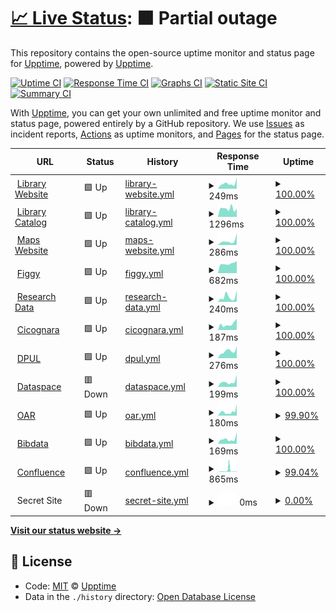 # [📈 Live Status](https://demo.upptime.js.org): <!--live status--> **🟧 Partial outage**

This repository contains the open-source uptime monitor and status page for [Upptime](https://upptime.js.org), powered by [Upptime](https://github.com/upptime/upptime).

[![Uptime CI](https://github.com/koj-co/upptime/workflows/Uptime%20CI/badge.svg)](https://github.com/koj-co/upptime/actions?query=workflow%3A%22Uptime+CI%22)
[![Response Time CI](https://github.com/koj-co/upptime/workflows/Response%20Time%20CI/badge.svg)](https://github.com/koj-co/upptime/actions?query=workflow%3A%22Response+Time+CI%22)
[![Graphs CI](https://github.com/koj-co/upptime/workflows/Graphs%20CI/badge.svg)](https://github.com/koj-co/upptime/actions?query=workflow%3A%22Graphs+CI%22)
[![Static Site CI](https://github.com/koj-co/upptime/workflows/Static%20Site%20CI/badge.svg)](https://github.com/koj-co/upptime/actions?query=workflow%3A%22Static+Site+CI%22)
[![Summary CI](https://github.com/koj-co/upptime/workflows/Summary%20CI/badge.svg)](https://github.com/koj-co/upptime/actions?query=workflow%3A%22Summary+CI%22)

With [Upptime](https://upptime.js.org), you can get your own unlimited and free uptime monitor and status page, powered entirely by a GitHub repository. We use [Issues](https://github.com/upptime/upptime/issues) as incident reports, [Actions](https://github.com/upptime/upptime/actions) as uptime monitors, and [Pages](https://demo.upptime.js.org) for the status page.

<!--start: status pages-->
<!-- This summary is generated by Upptime (https://github.com/upptime/upptime) -->
<!-- Do not edit this manually, your changes will be overwritten -->
<!-- prettier-ignore -->
| URL | Status | History | Response Time | Uptime |
| --- | ------ | ------- | ------------- | ------ |
| <img alt="" src="https://favicons.githubusercontent.com/library.princeton.edu" height="13"> [Library Website](https://library.princeton.edu) | 🟩 Up | [library-website.yml](https://github.com/pulibrary/uptime/commits/master/history/library-website.yml) | <details><summary><img alt="Response time graph" src="./graphs/library-website/response-time-week.png" height="20"> 249ms</summary><br><a href="https://pulibrary.github.io/history/library-website"><img alt="Response time 264" src="https://img.shields.io/endpoint?url=https%3A%2F%2Fraw.githubusercontent.com%2Fpulibrary%2Fuptime%2Fmaster%2Fapi%2Flibrary-website%2Fresponse-time.json"></a><br><a href="https://pulibrary.github.io/history/library-website"><img alt="24-hour response time 538" src="https://img.shields.io/endpoint?url=https%3A%2F%2Fraw.githubusercontent.com%2Fpulibrary%2Fuptime%2Fmaster%2Fapi%2Flibrary-website%2Fresponse-time-day.json"></a><br><a href="https://pulibrary.github.io/history/library-website"><img alt="7-day response time 249" src="https://img.shields.io/endpoint?url=https%3A%2F%2Fraw.githubusercontent.com%2Fpulibrary%2Fuptime%2Fmaster%2Fapi%2Flibrary-website%2Fresponse-time-week.json"></a><br><a href="https://pulibrary.github.io/history/library-website"><img alt="30-day response time 264" src="https://img.shields.io/endpoint?url=https%3A%2F%2Fraw.githubusercontent.com%2Fpulibrary%2Fuptime%2Fmaster%2Fapi%2Flibrary-website%2Fresponse-time-month.json"></a><br><a href="https://pulibrary.github.io/history/library-website"><img alt="1-year response time 264" src="https://img.shields.io/endpoint?url=https%3A%2F%2Fraw.githubusercontent.com%2Fpulibrary%2Fuptime%2Fmaster%2Fapi%2Flibrary-website%2Fresponse-time-year.json"></a></details> | <details><summary><a href="https://pulibrary.github.io/history/library-website">100.00%</a></summary><a href="https://pulibrary.github.io/history/library-website"><img alt="All-time uptime 100.00%" src="https://img.shields.io/endpoint?url=https%3A%2F%2Fraw.githubusercontent.com%2Fpulibrary%2Fuptime%2Fmaster%2Fapi%2Flibrary-website%2Fuptime.json"></a><br><a href="https://pulibrary.github.io/history/library-website"><img alt="24-hour uptime 100.00%" src="https://img.shields.io/endpoint?url=https%3A%2F%2Fraw.githubusercontent.com%2Fpulibrary%2Fuptime%2Fmaster%2Fapi%2Flibrary-website%2Fuptime-day.json"></a><br><a href="https://pulibrary.github.io/history/library-website"><img alt="7-day uptime 100.00%" src="https://img.shields.io/endpoint?url=https%3A%2F%2Fraw.githubusercontent.com%2Fpulibrary%2Fuptime%2Fmaster%2Fapi%2Flibrary-website%2Fuptime-week.json"></a><br><a href="https://pulibrary.github.io/history/library-website"><img alt="30-day uptime 100.00%" src="https://img.shields.io/endpoint?url=https%3A%2F%2Fraw.githubusercontent.com%2Fpulibrary%2Fuptime%2Fmaster%2Fapi%2Flibrary-website%2Fuptime-month.json"></a><br><a href="https://pulibrary.github.io/history/library-website"><img alt="1-year uptime 100.00%" src="https://img.shields.io/endpoint?url=https%3A%2F%2Fraw.githubusercontent.com%2Fpulibrary%2Fuptime%2Fmaster%2Fapi%2Flibrary-website%2Fuptime-year.json"></a></details>
| <img alt="" src="https://favicons.githubusercontent.com/catalog.princeton.edu" height="13"> [Library Catalog](https://catalog.princeton.edu) | 🟩 Up | [library-catalog.yml](https://github.com/pulibrary/uptime/commits/master/history/library-catalog.yml) | <details><summary><img alt="Response time graph" src="./graphs/library-catalog/response-time-week.png" height="20"> 1296ms</summary><br><a href="https://pulibrary.github.io/history/library-catalog"><img alt="Response time 1412" src="https://img.shields.io/endpoint?url=https%3A%2F%2Fraw.githubusercontent.com%2Fpulibrary%2Fuptime%2Fmaster%2Fapi%2Flibrary-catalog%2Fresponse-time.json"></a><br><a href="https://pulibrary.github.io/history/library-catalog"><img alt="24-hour response time 1301" src="https://img.shields.io/endpoint?url=https%3A%2F%2Fraw.githubusercontent.com%2Fpulibrary%2Fuptime%2Fmaster%2Fapi%2Flibrary-catalog%2Fresponse-time-day.json"></a><br><a href="https://pulibrary.github.io/history/library-catalog"><img alt="7-day response time 1296" src="https://img.shields.io/endpoint?url=https%3A%2F%2Fraw.githubusercontent.com%2Fpulibrary%2Fuptime%2Fmaster%2Fapi%2Flibrary-catalog%2Fresponse-time-week.json"></a><br><a href="https://pulibrary.github.io/history/library-catalog"><img alt="30-day response time 1412" src="https://img.shields.io/endpoint?url=https%3A%2F%2Fraw.githubusercontent.com%2Fpulibrary%2Fuptime%2Fmaster%2Fapi%2Flibrary-catalog%2Fresponse-time-month.json"></a><br><a href="https://pulibrary.github.io/history/library-catalog"><img alt="1-year response time 1412" src="https://img.shields.io/endpoint?url=https%3A%2F%2Fraw.githubusercontent.com%2Fpulibrary%2Fuptime%2Fmaster%2Fapi%2Flibrary-catalog%2Fresponse-time-year.json"></a></details> | <details><summary><a href="https://pulibrary.github.io/history/library-catalog">100.00%</a></summary><a href="https://pulibrary.github.io/history/library-catalog"><img alt="All-time uptime 99.92%" src="https://img.shields.io/endpoint?url=https%3A%2F%2Fraw.githubusercontent.com%2Fpulibrary%2Fuptime%2Fmaster%2Fapi%2Flibrary-catalog%2Fuptime.json"></a><br><a href="https://pulibrary.github.io/history/library-catalog"><img alt="24-hour uptime 100.00%" src="https://img.shields.io/endpoint?url=https%3A%2F%2Fraw.githubusercontent.com%2Fpulibrary%2Fuptime%2Fmaster%2Fapi%2Flibrary-catalog%2Fuptime-day.json"></a><br><a href="https://pulibrary.github.io/history/library-catalog"><img alt="7-day uptime 100.00%" src="https://img.shields.io/endpoint?url=https%3A%2F%2Fraw.githubusercontent.com%2Fpulibrary%2Fuptime%2Fmaster%2Fapi%2Flibrary-catalog%2Fuptime-week.json"></a><br><a href="https://pulibrary.github.io/history/library-catalog"><img alt="30-day uptime 99.92%" src="https://img.shields.io/endpoint?url=https%3A%2F%2Fraw.githubusercontent.com%2Fpulibrary%2Fuptime%2Fmaster%2Fapi%2Flibrary-catalog%2Fuptime-month.json"></a><br><a href="https://pulibrary.github.io/history/library-catalog"><img alt="1-year uptime 99.92%" src="https://img.shields.io/endpoint?url=https%3A%2F%2Fraw.githubusercontent.com%2Fpulibrary%2Fuptime%2Fmaster%2Fapi%2Flibrary-catalog%2Fuptime-year.json"></a></details>
| <img alt="" src="https://favicons.githubusercontent.com/maps.princeton.edu" height="13"> [Maps Website](https://maps.princeton.edu) | 🟩 Up | [maps-website.yml](https://github.com/pulibrary/uptime/commits/master/history/maps-website.yml) | <details><summary><img alt="Response time graph" src="./graphs/maps-website/response-time-week.png" height="20"> 286ms</summary><br><a href="https://pulibrary.github.io/history/maps-website"><img alt="Response time 422" src="https://img.shields.io/endpoint?url=https%3A%2F%2Fraw.githubusercontent.com%2Fpulibrary%2Fuptime%2Fmaster%2Fapi%2Fmaps-website%2Fresponse-time.json"></a><br><a href="https://pulibrary.github.io/history/maps-website"><img alt="24-hour response time 832" src="https://img.shields.io/endpoint?url=https%3A%2F%2Fraw.githubusercontent.com%2Fpulibrary%2Fuptime%2Fmaster%2Fapi%2Fmaps-website%2Fresponse-time-day.json"></a><br><a href="https://pulibrary.github.io/history/maps-website"><img alt="7-day response time 286" src="https://img.shields.io/endpoint?url=https%3A%2F%2Fraw.githubusercontent.com%2Fpulibrary%2Fuptime%2Fmaster%2Fapi%2Fmaps-website%2Fresponse-time-week.json"></a><br><a href="https://pulibrary.github.io/history/maps-website"><img alt="30-day response time 422" src="https://img.shields.io/endpoint?url=https%3A%2F%2Fraw.githubusercontent.com%2Fpulibrary%2Fuptime%2Fmaster%2Fapi%2Fmaps-website%2Fresponse-time-month.json"></a><br><a href="https://pulibrary.github.io/history/maps-website"><img alt="1-year response time 422" src="https://img.shields.io/endpoint?url=https%3A%2F%2Fraw.githubusercontent.com%2Fpulibrary%2Fuptime%2Fmaster%2Fapi%2Fmaps-website%2Fresponse-time-year.json"></a></details> | <details><summary><a href="https://pulibrary.github.io/history/maps-website">100.00%</a></summary><a href="https://pulibrary.github.io/history/maps-website"><img alt="All-time uptime 100.00%" src="https://img.shields.io/endpoint?url=https%3A%2F%2Fraw.githubusercontent.com%2Fpulibrary%2Fuptime%2Fmaster%2Fapi%2Fmaps-website%2Fuptime.json"></a><br><a href="https://pulibrary.github.io/history/maps-website"><img alt="24-hour uptime 100.00%" src="https://img.shields.io/endpoint?url=https%3A%2F%2Fraw.githubusercontent.com%2Fpulibrary%2Fuptime%2Fmaster%2Fapi%2Fmaps-website%2Fuptime-day.json"></a><br><a href="https://pulibrary.github.io/history/maps-website"><img alt="7-day uptime 100.00%" src="https://img.shields.io/endpoint?url=https%3A%2F%2Fraw.githubusercontent.com%2Fpulibrary%2Fuptime%2Fmaster%2Fapi%2Fmaps-website%2Fuptime-week.json"></a><br><a href="https://pulibrary.github.io/history/maps-website"><img alt="30-day uptime 100.00%" src="https://img.shields.io/endpoint?url=https%3A%2F%2Fraw.githubusercontent.com%2Fpulibrary%2Fuptime%2Fmaster%2Fapi%2Fmaps-website%2Fuptime-month.json"></a><br><a href="https://pulibrary.github.io/history/maps-website"><img alt="1-year uptime 100.00%" src="https://img.shields.io/endpoint?url=https%3A%2F%2Fraw.githubusercontent.com%2Fpulibrary%2Fuptime%2Fmaster%2Fapi%2Fmaps-website%2Fuptime-year.json"></a></details>
| <img alt="" src="https://favicons.githubusercontent.com/figgy.princeton.edu" height="13"> [Figgy](https://figgy.princeton.edu) | 🟩 Up | [figgy.yml](https://github.com/pulibrary/uptime/commits/master/history/figgy.yml) | <details><summary><img alt="Response time graph" src="./graphs/figgy/response-time-week.png" height="20"> 682ms</summary><br><a href="https://pulibrary.github.io/history/figgy"><img alt="Response time 721" src="https://img.shields.io/endpoint?url=https%3A%2F%2Fraw.githubusercontent.com%2Fpulibrary%2Fuptime%2Fmaster%2Fapi%2Ffiggy%2Fresponse-time.json"></a><br><a href="https://pulibrary.github.io/history/figgy"><img alt="24-hour response time 862" src="https://img.shields.io/endpoint?url=https%3A%2F%2Fraw.githubusercontent.com%2Fpulibrary%2Fuptime%2Fmaster%2Fapi%2Ffiggy%2Fresponse-time-day.json"></a><br><a href="https://pulibrary.github.io/history/figgy"><img alt="7-day response time 682" src="https://img.shields.io/endpoint?url=https%3A%2F%2Fraw.githubusercontent.com%2Fpulibrary%2Fuptime%2Fmaster%2Fapi%2Ffiggy%2Fresponse-time-week.json"></a><br><a href="https://pulibrary.github.io/history/figgy"><img alt="30-day response time 721" src="https://img.shields.io/endpoint?url=https%3A%2F%2Fraw.githubusercontent.com%2Fpulibrary%2Fuptime%2Fmaster%2Fapi%2Ffiggy%2Fresponse-time-month.json"></a><br><a href="https://pulibrary.github.io/history/figgy"><img alt="1-year response time 721" src="https://img.shields.io/endpoint?url=https%3A%2F%2Fraw.githubusercontent.com%2Fpulibrary%2Fuptime%2Fmaster%2Fapi%2Ffiggy%2Fresponse-time-year.json"></a></details> | <details><summary><a href="https://pulibrary.github.io/history/figgy">100.00%</a></summary><a href="https://pulibrary.github.io/history/figgy"><img alt="All-time uptime 100.00%" src="https://img.shields.io/endpoint?url=https%3A%2F%2Fraw.githubusercontent.com%2Fpulibrary%2Fuptime%2Fmaster%2Fapi%2Ffiggy%2Fuptime.json"></a><br><a href="https://pulibrary.github.io/history/figgy"><img alt="24-hour uptime 100.00%" src="https://img.shields.io/endpoint?url=https%3A%2F%2Fraw.githubusercontent.com%2Fpulibrary%2Fuptime%2Fmaster%2Fapi%2Ffiggy%2Fuptime-day.json"></a><br><a href="https://pulibrary.github.io/history/figgy"><img alt="7-day uptime 100.00%" src="https://img.shields.io/endpoint?url=https%3A%2F%2Fraw.githubusercontent.com%2Fpulibrary%2Fuptime%2Fmaster%2Fapi%2Ffiggy%2Fuptime-week.json"></a><br><a href="https://pulibrary.github.io/history/figgy"><img alt="30-day uptime 100.00%" src="https://img.shields.io/endpoint?url=https%3A%2F%2Fraw.githubusercontent.com%2Fpulibrary%2Fuptime%2Fmaster%2Fapi%2Ffiggy%2Fuptime-month.json"></a><br><a href="https://pulibrary.github.io/history/figgy"><img alt="1-year uptime 100.00%" src="https://img.shields.io/endpoint?url=https%3A%2F%2Fraw.githubusercontent.com%2Fpulibrary%2Fuptime%2Fmaster%2Fapi%2Ffiggy%2Fuptime-year.json"></a></details>
| <img alt="" src="https://favicons.githubusercontent.com/researchdata.princeton.edu" height="13"> [Research Data](https://researchdata.princeton.edu) | 🟩 Up | [research-data.yml](https://github.com/pulibrary/uptime/commits/master/history/research-data.yml) | <details><summary><img alt="Response time graph" src="./graphs/research-data/response-time-week.png" height="20"> 240ms</summary><br><a href="https://pulibrary.github.io/history/research-data"><img alt="Response time 195" src="https://img.shields.io/endpoint?url=https%3A%2F%2Fraw.githubusercontent.com%2Fpulibrary%2Fuptime%2Fmaster%2Fapi%2Fresearch-data%2Fresponse-time.json"></a><br><a href="https://pulibrary.github.io/history/research-data"><img alt="24-hour response time 541" src="https://img.shields.io/endpoint?url=https%3A%2F%2Fraw.githubusercontent.com%2Fpulibrary%2Fuptime%2Fmaster%2Fapi%2Fresearch-data%2Fresponse-time-day.json"></a><br><a href="https://pulibrary.github.io/history/research-data"><img alt="7-day response time 240" src="https://img.shields.io/endpoint?url=https%3A%2F%2Fraw.githubusercontent.com%2Fpulibrary%2Fuptime%2Fmaster%2Fapi%2Fresearch-data%2Fresponse-time-week.json"></a><br><a href="https://pulibrary.github.io/history/research-data"><img alt="30-day response time 195" src="https://img.shields.io/endpoint?url=https%3A%2F%2Fraw.githubusercontent.com%2Fpulibrary%2Fuptime%2Fmaster%2Fapi%2Fresearch-data%2Fresponse-time-month.json"></a><br><a href="https://pulibrary.github.io/history/research-data"><img alt="1-year response time 195" src="https://img.shields.io/endpoint?url=https%3A%2F%2Fraw.githubusercontent.com%2Fpulibrary%2Fuptime%2Fmaster%2Fapi%2Fresearch-data%2Fresponse-time-year.json"></a></details> | <details><summary><a href="https://pulibrary.github.io/history/research-data">100.00%</a></summary><a href="https://pulibrary.github.io/history/research-data"><img alt="All-time uptime 100.00%" src="https://img.shields.io/endpoint?url=https%3A%2F%2Fraw.githubusercontent.com%2Fpulibrary%2Fuptime%2Fmaster%2Fapi%2Fresearch-data%2Fuptime.json"></a><br><a href="https://pulibrary.github.io/history/research-data"><img alt="24-hour uptime 100.00%" src="https://img.shields.io/endpoint?url=https%3A%2F%2Fraw.githubusercontent.com%2Fpulibrary%2Fuptime%2Fmaster%2Fapi%2Fresearch-data%2Fuptime-day.json"></a><br><a href="https://pulibrary.github.io/history/research-data"><img alt="7-day uptime 100.00%" src="https://img.shields.io/endpoint?url=https%3A%2F%2Fraw.githubusercontent.com%2Fpulibrary%2Fuptime%2Fmaster%2Fapi%2Fresearch-data%2Fuptime-week.json"></a><br><a href="https://pulibrary.github.io/history/research-data"><img alt="30-day uptime 100.00%" src="https://img.shields.io/endpoint?url=https%3A%2F%2Fraw.githubusercontent.com%2Fpulibrary%2Fuptime%2Fmaster%2Fapi%2Fresearch-data%2Fuptime-month.json"></a><br><a href="https://pulibrary.github.io/history/research-data"><img alt="1-year uptime 100.00%" src="https://img.shields.io/endpoint?url=https%3A%2F%2Fraw.githubusercontent.com%2Fpulibrary%2Fuptime%2Fmaster%2Fapi%2Fresearch-data%2Fuptime-year.json"></a></details>
| <img alt="" src="https://favicons.githubusercontent.com/cicognara.org" height="13"> [Cicognara](https://cicognara.org) | 🟩 Up | [cicognara.yml](https://github.com/pulibrary/uptime/commits/master/history/cicognara.yml) | <details><summary><img alt="Response time graph" src="./graphs/cicognara/response-time-week.png" height="20"> 187ms</summary><br><a href="https://pulibrary.github.io/history/cicognara"><img alt="Response time 156" src="https://img.shields.io/endpoint?url=https%3A%2F%2Fraw.githubusercontent.com%2Fpulibrary%2Fuptime%2Fmaster%2Fapi%2Fcicognara%2Fresponse-time.json"></a><br><a href="https://pulibrary.github.io/history/cicognara"><img alt="24-hour response time 351" src="https://img.shields.io/endpoint?url=https%3A%2F%2Fraw.githubusercontent.com%2Fpulibrary%2Fuptime%2Fmaster%2Fapi%2Fcicognara%2Fresponse-time-day.json"></a><br><a href="https://pulibrary.github.io/history/cicognara"><img alt="7-day response time 187" src="https://img.shields.io/endpoint?url=https%3A%2F%2Fraw.githubusercontent.com%2Fpulibrary%2Fuptime%2Fmaster%2Fapi%2Fcicognara%2Fresponse-time-week.json"></a><br><a href="https://pulibrary.github.io/history/cicognara"><img alt="30-day response time 156" src="https://img.shields.io/endpoint?url=https%3A%2F%2Fraw.githubusercontent.com%2Fpulibrary%2Fuptime%2Fmaster%2Fapi%2Fcicognara%2Fresponse-time-month.json"></a><br><a href="https://pulibrary.github.io/history/cicognara"><img alt="1-year response time 156" src="https://img.shields.io/endpoint?url=https%3A%2F%2Fraw.githubusercontent.com%2Fpulibrary%2Fuptime%2Fmaster%2Fapi%2Fcicognara%2Fresponse-time-year.json"></a></details> | <details><summary><a href="https://pulibrary.github.io/history/cicognara">100.00%</a></summary><a href="https://pulibrary.github.io/history/cicognara"><img alt="All-time uptime 100.00%" src="https://img.shields.io/endpoint?url=https%3A%2F%2Fraw.githubusercontent.com%2Fpulibrary%2Fuptime%2Fmaster%2Fapi%2Fcicognara%2Fuptime.json"></a><br><a href="https://pulibrary.github.io/history/cicognara"><img alt="24-hour uptime 100.00%" src="https://img.shields.io/endpoint?url=https%3A%2F%2Fraw.githubusercontent.com%2Fpulibrary%2Fuptime%2Fmaster%2Fapi%2Fcicognara%2Fuptime-day.json"></a><br><a href="https://pulibrary.github.io/history/cicognara"><img alt="7-day uptime 100.00%" src="https://img.shields.io/endpoint?url=https%3A%2F%2Fraw.githubusercontent.com%2Fpulibrary%2Fuptime%2Fmaster%2Fapi%2Fcicognara%2Fuptime-week.json"></a><br><a href="https://pulibrary.github.io/history/cicognara"><img alt="30-day uptime 100.00%" src="https://img.shields.io/endpoint?url=https%3A%2F%2Fraw.githubusercontent.com%2Fpulibrary%2Fuptime%2Fmaster%2Fapi%2Fcicognara%2Fuptime-month.json"></a><br><a href="https://pulibrary.github.io/history/cicognara"><img alt="1-year uptime 100.00%" src="https://img.shields.io/endpoint?url=https%3A%2F%2Fraw.githubusercontent.com%2Fpulibrary%2Fuptime%2Fmaster%2Fapi%2Fcicognara%2Fuptime-year.json"></a></details>
| <img alt="" src="https://favicons.githubusercontent.com/dpul.princeton.edu" height="13"> [DPUL](https://dpul.princeton.edu) | 🟩 Up | [dpul.yml](https://github.com/pulibrary/uptime/commits/master/history/dpul.yml) | <details><summary><img alt="Response time graph" src="./graphs/dpul/response-time-week.png" height="20"> 276ms</summary><br><a href="https://pulibrary.github.io/history/dpul"><img alt="Response time 245" src="https://img.shields.io/endpoint?url=https%3A%2F%2Fraw.githubusercontent.com%2Fpulibrary%2Fuptime%2Fmaster%2Fapi%2Fdpul%2Fresponse-time.json"></a><br><a href="https://pulibrary.github.io/history/dpul"><img alt="24-hour response time 458" src="https://img.shields.io/endpoint?url=https%3A%2F%2Fraw.githubusercontent.com%2Fpulibrary%2Fuptime%2Fmaster%2Fapi%2Fdpul%2Fresponse-time-day.json"></a><br><a href="https://pulibrary.github.io/history/dpul"><img alt="7-day response time 276" src="https://img.shields.io/endpoint?url=https%3A%2F%2Fraw.githubusercontent.com%2Fpulibrary%2Fuptime%2Fmaster%2Fapi%2Fdpul%2Fresponse-time-week.json"></a><br><a href="https://pulibrary.github.io/history/dpul"><img alt="30-day response time 245" src="https://img.shields.io/endpoint?url=https%3A%2F%2Fraw.githubusercontent.com%2Fpulibrary%2Fuptime%2Fmaster%2Fapi%2Fdpul%2Fresponse-time-month.json"></a><br><a href="https://pulibrary.github.io/history/dpul"><img alt="1-year response time 245" src="https://img.shields.io/endpoint?url=https%3A%2F%2Fraw.githubusercontent.com%2Fpulibrary%2Fuptime%2Fmaster%2Fapi%2Fdpul%2Fresponse-time-year.json"></a></details> | <details><summary><a href="https://pulibrary.github.io/history/dpul">100.00%</a></summary><a href="https://pulibrary.github.io/history/dpul"><img alt="All-time uptime 100.00%" src="https://img.shields.io/endpoint?url=https%3A%2F%2Fraw.githubusercontent.com%2Fpulibrary%2Fuptime%2Fmaster%2Fapi%2Fdpul%2Fuptime.json"></a><br><a href="https://pulibrary.github.io/history/dpul"><img alt="24-hour uptime 100.00%" src="https://img.shields.io/endpoint?url=https%3A%2F%2Fraw.githubusercontent.com%2Fpulibrary%2Fuptime%2Fmaster%2Fapi%2Fdpul%2Fuptime-day.json"></a><br><a href="https://pulibrary.github.io/history/dpul"><img alt="7-day uptime 100.00%" src="https://img.shields.io/endpoint?url=https%3A%2F%2Fraw.githubusercontent.com%2Fpulibrary%2Fuptime%2Fmaster%2Fapi%2Fdpul%2Fuptime-week.json"></a><br><a href="https://pulibrary.github.io/history/dpul"><img alt="30-day uptime 100.00%" src="https://img.shields.io/endpoint?url=https%3A%2F%2Fraw.githubusercontent.com%2Fpulibrary%2Fuptime%2Fmaster%2Fapi%2Fdpul%2Fuptime-month.json"></a><br><a href="https://pulibrary.github.io/history/dpul"><img alt="1-year uptime 100.00%" src="https://img.shields.io/endpoint?url=https%3A%2F%2Fraw.githubusercontent.com%2Fpulibrary%2Fuptime%2Fmaster%2Fapi%2Fdpul%2Fuptime-year.json"></a></details>
| <img alt="" src="https://favicons.githubusercontent.com/dataspace.princeton.edu" height="13"> [Dataspace](https://dataspace.princeton.edu) | 🟥 Down | [dataspace.yml](https://github.com/pulibrary/uptime/commits/master/history/dataspace.yml) | <details><summary><img alt="Response time graph" src="./graphs/dataspace/response-time-week.png" height="20"> 199ms</summary><br><a href="https://pulibrary.github.io/history/dataspace"><img alt="Response time 191" src="https://img.shields.io/endpoint?url=https%3A%2F%2Fraw.githubusercontent.com%2Fpulibrary%2Fuptime%2Fmaster%2Fapi%2Fdataspace%2Fresponse-time.json"></a><br><a href="https://pulibrary.github.io/history/dataspace"><img alt="24-hour response time 333" src="https://img.shields.io/endpoint?url=https%3A%2F%2Fraw.githubusercontent.com%2Fpulibrary%2Fuptime%2Fmaster%2Fapi%2Fdataspace%2Fresponse-time-day.json"></a><br><a href="https://pulibrary.github.io/history/dataspace"><img alt="7-day response time 199" src="https://img.shields.io/endpoint?url=https%3A%2F%2Fraw.githubusercontent.com%2Fpulibrary%2Fuptime%2Fmaster%2Fapi%2Fdataspace%2Fresponse-time-week.json"></a><br><a href="https://pulibrary.github.io/history/dataspace"><img alt="30-day response time 191" src="https://img.shields.io/endpoint?url=https%3A%2F%2Fraw.githubusercontent.com%2Fpulibrary%2Fuptime%2Fmaster%2Fapi%2Fdataspace%2Fresponse-time-month.json"></a><br><a href="https://pulibrary.github.io/history/dataspace"><img alt="1-year response time 191" src="https://img.shields.io/endpoint?url=https%3A%2F%2Fraw.githubusercontent.com%2Fpulibrary%2Fuptime%2Fmaster%2Fapi%2Fdataspace%2Fresponse-time-year.json"></a></details> | <details><summary><a href="https://pulibrary.github.io/history/dataspace">100.00%</a></summary><a href="https://pulibrary.github.io/history/dataspace"><img alt="All-time uptime 100.00%" src="https://img.shields.io/endpoint?url=https%3A%2F%2Fraw.githubusercontent.com%2Fpulibrary%2Fuptime%2Fmaster%2Fapi%2Fdataspace%2Fuptime.json"></a><br><a href="https://pulibrary.github.io/history/dataspace"><img alt="24-hour uptime 100.00%" src="https://img.shields.io/endpoint?url=https%3A%2F%2Fraw.githubusercontent.com%2Fpulibrary%2Fuptime%2Fmaster%2Fapi%2Fdataspace%2Fuptime-day.json"></a><br><a href="https://pulibrary.github.io/history/dataspace"><img alt="7-day uptime 100.00%" src="https://img.shields.io/endpoint?url=https%3A%2F%2Fraw.githubusercontent.com%2Fpulibrary%2Fuptime%2Fmaster%2Fapi%2Fdataspace%2Fuptime-week.json"></a><br><a href="https://pulibrary.github.io/history/dataspace"><img alt="30-day uptime 100.00%" src="https://img.shields.io/endpoint?url=https%3A%2F%2Fraw.githubusercontent.com%2Fpulibrary%2Fuptime%2Fmaster%2Fapi%2Fdataspace%2Fuptime-month.json"></a><br><a href="https://pulibrary.github.io/history/dataspace"><img alt="1-year uptime 100.00%" src="https://img.shields.io/endpoint?url=https%3A%2F%2Fraw.githubusercontent.com%2Fpulibrary%2Fuptime%2Fmaster%2Fapi%2Fdataspace%2Fuptime-year.json"></a></details>
| <img alt="" src="https://favicons.githubusercontent.com/oar.princeton.edu" height="13"> [OAR](https://oar.princeton.edu) | 🟩 Up | [oar.yml](https://github.com/pulibrary/uptime/commits/master/history/oar.yml) | <details><summary><img alt="Response time graph" src="./graphs/oar/response-time-week.png" height="20"> 180ms</summary><br><a href="https://pulibrary.github.io/history/oar"><img alt="Response time 181" src="https://img.shields.io/endpoint?url=https%3A%2F%2Fraw.githubusercontent.com%2Fpulibrary%2Fuptime%2Fmaster%2Fapi%2Foar%2Fresponse-time.json"></a><br><a href="https://pulibrary.github.io/history/oar"><img alt="24-hour response time 297" src="https://img.shields.io/endpoint?url=https%3A%2F%2Fraw.githubusercontent.com%2Fpulibrary%2Fuptime%2Fmaster%2Fapi%2Foar%2Fresponse-time-day.json"></a><br><a href="https://pulibrary.github.io/history/oar"><img alt="7-day response time 180" src="https://img.shields.io/endpoint?url=https%3A%2F%2Fraw.githubusercontent.com%2Fpulibrary%2Fuptime%2Fmaster%2Fapi%2Foar%2Fresponse-time-week.json"></a><br><a href="https://pulibrary.github.io/history/oar"><img alt="30-day response time 181" src="https://img.shields.io/endpoint?url=https%3A%2F%2Fraw.githubusercontent.com%2Fpulibrary%2Fuptime%2Fmaster%2Fapi%2Foar%2Fresponse-time-month.json"></a><br><a href="https://pulibrary.github.io/history/oar"><img alt="1-year response time 181" src="https://img.shields.io/endpoint?url=https%3A%2F%2Fraw.githubusercontent.com%2Fpulibrary%2Fuptime%2Fmaster%2Fapi%2Foar%2Fresponse-time-year.json"></a></details> | <details><summary><a href="https://pulibrary.github.io/history/oar">99.90%</a></summary><a href="https://pulibrary.github.io/history/oar"><img alt="All-time uptime 99.86%" src="https://img.shields.io/endpoint?url=https%3A%2F%2Fraw.githubusercontent.com%2Fpulibrary%2Fuptime%2Fmaster%2Fapi%2Foar%2Fuptime.json"></a><br><a href="https://pulibrary.github.io/history/oar"><img alt="24-hour uptime 99.32%" src="https://img.shields.io/endpoint?url=https%3A%2F%2Fraw.githubusercontent.com%2Fpulibrary%2Fuptime%2Fmaster%2Fapi%2Foar%2Fuptime-day.json"></a><br><a href="https://pulibrary.github.io/history/oar"><img alt="7-day uptime 99.90%" src="https://img.shields.io/endpoint?url=https%3A%2F%2Fraw.githubusercontent.com%2Fpulibrary%2Fuptime%2Fmaster%2Fapi%2Foar%2Fuptime-week.json"></a><br><a href="https://pulibrary.github.io/history/oar"><img alt="30-day uptime 99.86%" src="https://img.shields.io/endpoint?url=https%3A%2F%2Fraw.githubusercontent.com%2Fpulibrary%2Fuptime%2Fmaster%2Fapi%2Foar%2Fuptime-month.json"></a><br><a href="https://pulibrary.github.io/history/oar"><img alt="1-year uptime 99.86%" src="https://img.shields.io/endpoint?url=https%3A%2F%2Fraw.githubusercontent.com%2Fpulibrary%2Fuptime%2Fmaster%2Fapi%2Foar%2Fuptime-year.json"></a></details>
| <img alt="" src="https://favicons.githubusercontent.com/bibdata.princeton.edu" height="13"> [Bibdata](https://bibdata.princeton.edu) | 🟩 Up | [bibdata.yml](https://github.com/pulibrary/uptime/commits/master/history/bibdata.yml) | <details><summary><img alt="Response time graph" src="./graphs/bibdata/response-time-week.png" height="20"> 169ms</summary><br><a href="https://pulibrary.github.io/history/bibdata"><img alt="Response time 145" src="https://img.shields.io/endpoint?url=https%3A%2F%2Fraw.githubusercontent.com%2Fpulibrary%2Fuptime%2Fmaster%2Fapi%2Fbibdata%2Fresponse-time.json"></a><br><a href="https://pulibrary.github.io/history/bibdata"><img alt="24-hour response time 409" src="https://img.shields.io/endpoint?url=https%3A%2F%2Fraw.githubusercontent.com%2Fpulibrary%2Fuptime%2Fmaster%2Fapi%2Fbibdata%2Fresponse-time-day.json"></a><br><a href="https://pulibrary.github.io/history/bibdata"><img alt="7-day response time 169" src="https://img.shields.io/endpoint?url=https%3A%2F%2Fraw.githubusercontent.com%2Fpulibrary%2Fuptime%2Fmaster%2Fapi%2Fbibdata%2Fresponse-time-week.json"></a><br><a href="https://pulibrary.github.io/history/bibdata"><img alt="30-day response time 145" src="https://img.shields.io/endpoint?url=https%3A%2F%2Fraw.githubusercontent.com%2Fpulibrary%2Fuptime%2Fmaster%2Fapi%2Fbibdata%2Fresponse-time-month.json"></a><br><a href="https://pulibrary.github.io/history/bibdata"><img alt="1-year response time 145" src="https://img.shields.io/endpoint?url=https%3A%2F%2Fraw.githubusercontent.com%2Fpulibrary%2Fuptime%2Fmaster%2Fapi%2Fbibdata%2Fresponse-time-year.json"></a></details> | <details><summary><a href="https://pulibrary.github.io/history/bibdata">100.00%</a></summary><a href="https://pulibrary.github.io/history/bibdata"><img alt="All-time uptime 100.00%" src="https://img.shields.io/endpoint?url=https%3A%2F%2Fraw.githubusercontent.com%2Fpulibrary%2Fuptime%2Fmaster%2Fapi%2Fbibdata%2Fuptime.json"></a><br><a href="https://pulibrary.github.io/history/bibdata"><img alt="24-hour uptime 100.00%" src="https://img.shields.io/endpoint?url=https%3A%2F%2Fraw.githubusercontent.com%2Fpulibrary%2Fuptime%2Fmaster%2Fapi%2Fbibdata%2Fuptime-day.json"></a><br><a href="https://pulibrary.github.io/history/bibdata"><img alt="7-day uptime 100.00%" src="https://img.shields.io/endpoint?url=https%3A%2F%2Fraw.githubusercontent.com%2Fpulibrary%2Fuptime%2Fmaster%2Fapi%2Fbibdata%2Fuptime-week.json"></a><br><a href="https://pulibrary.github.io/history/bibdata"><img alt="30-day uptime 100.00%" src="https://img.shields.io/endpoint?url=https%3A%2F%2Fraw.githubusercontent.com%2Fpulibrary%2Fuptime%2Fmaster%2Fapi%2Fbibdata%2Fuptime-month.json"></a><br><a href="https://pulibrary.github.io/history/bibdata"><img alt="1-year uptime 100.00%" src="https://img.shields.io/endpoint?url=https%3A%2F%2Fraw.githubusercontent.com%2Fpulibrary%2Fuptime%2Fmaster%2Fapi%2Fbibdata%2Fuptime-year.json"></a></details>
| <img alt="" src="https://favicons.githubusercontent.com/lib-confluence.princeton.edu" height="13"> [Confluence](https://lib-confluence.princeton.edu) | 🟩 Up | [confluence.yml](https://github.com/pulibrary/uptime/commits/master/history/confluence.yml) | <details><summary><img alt="Response time graph" src="./graphs/confluence/response-time-week.png" height="20"> 865ms</summary><br><a href="https://pulibrary.github.io/history/confluence"><img alt="Response time 2512" src="https://img.shields.io/endpoint?url=https%3A%2F%2Fraw.githubusercontent.com%2Fpulibrary%2Fuptime%2Fmaster%2Fapi%2Fconfluence%2Fresponse-time.json"></a><br><a href="https://pulibrary.github.io/history/confluence"><img alt="24-hour response time 329" src="https://img.shields.io/endpoint?url=https%3A%2F%2Fraw.githubusercontent.com%2Fpulibrary%2Fuptime%2Fmaster%2Fapi%2Fconfluence%2Fresponse-time-day.json"></a><br><a href="https://pulibrary.github.io/history/confluence"><img alt="7-day response time 865" src="https://img.shields.io/endpoint?url=https%3A%2F%2Fraw.githubusercontent.com%2Fpulibrary%2Fuptime%2Fmaster%2Fapi%2Fconfluence%2Fresponse-time-week.json"></a><br><a href="https://pulibrary.github.io/history/confluence"><img alt="30-day response time 2512" src="https://img.shields.io/endpoint?url=https%3A%2F%2Fraw.githubusercontent.com%2Fpulibrary%2Fuptime%2Fmaster%2Fapi%2Fconfluence%2Fresponse-time-month.json"></a><br><a href="https://pulibrary.github.io/history/confluence"><img alt="1-year response time 2512" src="https://img.shields.io/endpoint?url=https%3A%2F%2Fraw.githubusercontent.com%2Fpulibrary%2Fuptime%2Fmaster%2Fapi%2Fconfluence%2Fresponse-time-year.json"></a></details> | <details><summary><a href="https://pulibrary.github.io/history/confluence">99.04%</a></summary><a href="https://pulibrary.github.io/history/confluence"><img alt="All-time uptime 98.97%" src="https://img.shields.io/endpoint?url=https%3A%2F%2Fraw.githubusercontent.com%2Fpulibrary%2Fuptime%2Fmaster%2Fapi%2Fconfluence%2Fuptime.json"></a><br><a href="https://pulibrary.github.io/history/confluence"><img alt="24-hour uptime 100.00%" src="https://img.shields.io/endpoint?url=https%3A%2F%2Fraw.githubusercontent.com%2Fpulibrary%2Fuptime%2Fmaster%2Fapi%2Fconfluence%2Fuptime-day.json"></a><br><a href="https://pulibrary.github.io/history/confluence"><img alt="7-day uptime 99.04%" src="https://img.shields.io/endpoint?url=https%3A%2F%2Fraw.githubusercontent.com%2Fpulibrary%2Fuptime%2Fmaster%2Fapi%2Fconfluence%2Fuptime-week.json"></a><br><a href="https://pulibrary.github.io/history/confluence"><img alt="30-day uptime 98.97%" src="https://img.shields.io/endpoint?url=https%3A%2F%2Fraw.githubusercontent.com%2Fpulibrary%2Fuptime%2Fmaster%2Fapi%2Fconfluence%2Fuptime-month.json"></a><br><a href="https://pulibrary.github.io/history/confluence"><img alt="1-year uptime 98.97%" src="https://img.shields.io/endpoint?url=https%3A%2F%2Fraw.githubusercontent.com%2Fpulibrary%2Fuptime%2Fmaster%2Fapi%2Fconfluence%2Fuptime-year.json"></a></details>
| <img alt="" src="https://favicons.githubusercontent.com/null" height="13"> Secret Site | 🟥 Down | [secret-site.yml](https://github.com/pulibrary/uptime/commits/master/history/secret-site.yml) | <details><summary><img alt="Response time graph" src="./graphs/secret-site/response-time-week.png" height="20"> 0ms</summary><br><a href="https://pulibrary.github.io/history/secret-site"><img alt="Response time 0" src="https://img.shields.io/endpoint?url=https%3A%2F%2Fraw.githubusercontent.com%2Fpulibrary%2Fuptime%2Fmaster%2Fapi%2Fsecret-site%2Fresponse-time.json"></a><br><a href="https://pulibrary.github.io/history/secret-site"><img alt="24-hour response time 0" src="https://img.shields.io/endpoint?url=https%3A%2F%2Fraw.githubusercontent.com%2Fpulibrary%2Fuptime%2Fmaster%2Fapi%2Fsecret-site%2Fresponse-time-day.json"></a><br><a href="https://pulibrary.github.io/history/secret-site"><img alt="7-day response time 0" src="https://img.shields.io/endpoint?url=https%3A%2F%2Fraw.githubusercontent.com%2Fpulibrary%2Fuptime%2Fmaster%2Fapi%2Fsecret-site%2Fresponse-time-week.json"></a><br><a href="https://pulibrary.github.io/history/secret-site"><img alt="30-day response time 0" src="https://img.shields.io/endpoint?url=https%3A%2F%2Fraw.githubusercontent.com%2Fpulibrary%2Fuptime%2Fmaster%2Fapi%2Fsecret-site%2Fresponse-time-month.json"></a><br><a href="https://pulibrary.github.io/history/secret-site"><img alt="1-year response time 0" src="https://img.shields.io/endpoint?url=https%3A%2F%2Fraw.githubusercontent.com%2Fpulibrary%2Fuptime%2Fmaster%2Fapi%2Fsecret-site%2Fresponse-time-year.json"></a></details> | <details><summary><a href="https://pulibrary.github.io/history/secret-site">0.00%</a></summary><a href="https://pulibrary.github.io/history/secret-site"><img alt="All-time uptime 81.75%" src="https://img.shields.io/endpoint?url=https%3A%2F%2Fraw.githubusercontent.com%2Fpulibrary%2Fuptime%2Fmaster%2Fapi%2Fsecret-site%2Fuptime.json"></a><br><a href="https://pulibrary.github.io/history/secret-site"><img alt="24-hour uptime 0.00%" src="https://img.shields.io/endpoint?url=https%3A%2F%2Fraw.githubusercontent.com%2Fpulibrary%2Fuptime%2Fmaster%2Fapi%2Fsecret-site%2Fuptime-day.json"></a><br><a href="https://pulibrary.github.io/history/secret-site"><img alt="7-day uptime 0.00%" src="https://img.shields.io/endpoint?url=https%3A%2F%2Fraw.githubusercontent.com%2Fpulibrary%2Fuptime%2Fmaster%2Fapi%2Fsecret-site%2Fuptime-week.json"></a><br><a href="https://pulibrary.github.io/history/secret-site"><img alt="30-day uptime 25.10%" src="https://img.shields.io/endpoint?url=https%3A%2F%2Fraw.githubusercontent.com%2Fpulibrary%2Fuptime%2Fmaster%2Fapi%2Fsecret-site%2Fuptime-month.json"></a><br><a href="https://pulibrary.github.io/history/secret-site"><img alt="1-year uptime 81.75%" src="https://img.shields.io/endpoint?url=https%3A%2F%2Fraw.githubusercontent.com%2Fpulibrary%2Fuptime%2Fmaster%2Fapi%2Fsecret-site%2Fuptime-year.json"></a></details>

<!--end: status pages-->

[**Visit our status website →**](https://demo.upptime.js.org)

## 📄 License

- Code: [MIT](./LICENSE) © [Upptime](https://upptime.js.org)
- Data in the `./history` directory: [Open Database License](https://opendatacommons.org/licenses/odbl/1-0/)
